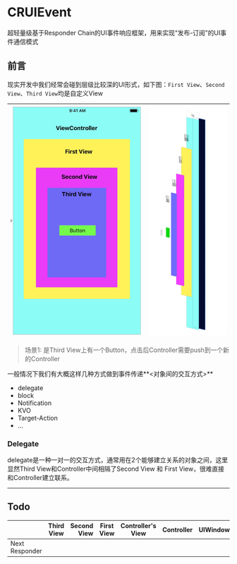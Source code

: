 
# CRUIEvent

超轻量级基于Responder Chain的UI事件响应框架，用来实现“发布-订阅”的UI事件通信模式

## 前言

现实开发中我们经常会碰到层级比较深的UI形式，如下图：`First View`、`Second View`、`Third View`均是自定义View

![](https://github.com/sun6boys/CRUIEvent/blob/master/ImageSources/image1.jpg?raw=true)|![](https://github.com/sun6boys/CRUIEvent/blob/master/ImageSources/image2.jpg?raw=true)
:---------------------:|:---------------------:

> 场景1: 是Third View上有一个Button，点击后Controller需要push到一个新的Controller

一般情况下我们有大概这样几种方式做到事件传递**<对象间的交互方式>**

- delegate
- block
- Notification
- KVO
- Target-Action
- ...

### Delegate
delegate是一种一对一的交互方式，通常用在2个能够建立关系的对象之间，这里显然Third View和Controller中间相隔了Second View 和 First View，很难直接和Controller建立联系。


-------
## Todo

|  | Third View | Second View | First View | Controller's View | Controller|UIWindow | UIApplication| Appdelegate|
| ------------- |:-------------:| -----:|:-------------:|:-------------:|:-------------:|:-------------:|:-------------:|:-------------:|
| Next Responder |  |  |


